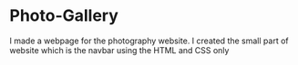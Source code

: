 # Photo-Gallery
 I made a webpage for the photography website. I created the small part of website which is the navbar using the HTML and CSS only
